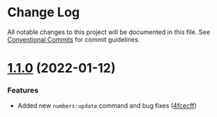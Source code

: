 # Change Log

All notable changes to this project will be documented in this file.
See [Conventional Commits](https://conventionalcommits.org) for commit guidelines.

# [1.1.0](https://github.com/Vonage/vonage-cli/compare/@vonage/cli-utils@1.0.0...@vonage/cli-utils@1.1.0) (2022-01-12)


### Features

* Added new `numbers:update` command and bug fixes ([4fcecff](https://github.com/Vonage/vonage-cli/commit/4fcecffc5fc11ef43f131393805f8c80f59b4d00))
